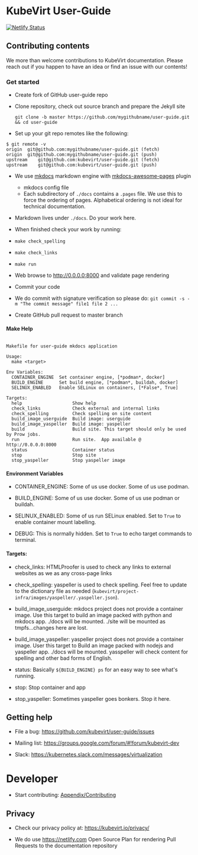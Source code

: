 # KubeVirt User-Guide

[![Netlify Status](https://api.netlify.com/api/v1/badges/2430a4f6-4a28-4e60-853d-f0cc395e13bb/deploy-status)](https://app.netlify.com/sites/kubevirt-user-guide/deploys)

## Contributing contents

We more than welcome contributions to KubeVirt documentation. Please reach out if you happen to have an idea or find an issue with our contents!

### Get started

- Create fork of GitHub user-guide repo

- Clone repository, check out source branch and prepare the Jekyll site
  ```console
  git clone -b master https://github.com/mygithubname/user-guide.git && cd user-guide
  ```

- Set up your git repo remotes like the following:
```
$ git remote -v
origin	git@github.com:mygithubname/user-guide.git (fetch)
origin	git@github.com:mygithubname/user-guide.git (push)
upstream	git@github.com:kubevirt/user-guide.git (fetch)
upstream	git@github.com:kubevirt/user-guide.git (push)
```

- We use [mkdocs](https://www.mkdocs.org/) markdown engine with [mkdocs-awesome-pages](https://github.com/lukasgeiter/mkdocs-awesome-pages-plugin/) plugin
  - mkdocs config file
  - Each subdirectory of `./docs` contains a `.pages` file.  We use this to force the ordering of pages.  Alphabetical ordering is not ideal for technical documentation.

- Markdown lives under `./docs`.  Do your work here.

- When finished check your work by running:
 - `make check_spelling`
 - `make check_links`
 - `make run`

- Web browse to http://0.0.0.0:8000 and validate page rendering

- Commit your code
 - We do commit with signature verification so please do:
 `git commit -s -m "The commit message" file1 file 2 ...`

- Create GitHub pull request to master branch

#### Make Help
```console

Makefile for user-guide mkdocs application

Usage:
  make <target>

Env Variables:
  CONTAINER_ENGINE	Set container engine, [*podman*, docker]
  BUILD_ENGINE		Set build engine, [*podman*, buildah, docker]
  SELINUX_ENABLED	Enable SELinux on containers, [*False*, True]

Targets:
  help                	 Show help
  check_links         	 Check external and internal links
  check_spelling      	 Check spelling on site content
  build_image_userguide	 Build image: userguide
  build_image_yaspeller	 Build image: yaspeller
  build               	 Build site. This target should only be used by Prow jobs.
  run                 	 Run site.  App available @ http://0.0.0.0:8000
  status              	 Container status
  stop                	 Stop site
  stop_yaspeller      	 Stop yaspeller image
```

#### Environment Variables
* CONTAINER_ENGINE: Some of us use docker. Some of us use podman.

* BUILD_ENGINE: Some of us use docker. Some of us use podman or buildah.

* SELINUX_ENABLED: Some of us run SELinux enabled. Set to `True` to enable container mount labelling.

* DEBUG: This is normally hidden. Set to `True` to echo target commands to terminal.

#### Targets:

* check_links: HTMLProofer is used to check any links to external websites as we as any cross-page links

* check_spelling: yaspeller is used to check spelling.  Feel free to update to the dictionary file as needed (`kubevirt/project-infra/images/yaspeller/.yaspeller.json`).

* build_image_userguide: mkdocs project does not provide a container image.  Use this target to build an image packed with python and mkdocs app.  ./docs will be mounted.  ./site will be mounted as tmpfs...changes here are lost.

* build_image_yaspeller: yaspeller project does not provide a container image.  User this target to Build an image packed with nodejs and yaspeller app.  ./docs will be mounted.  yasspeller will check content for spelling and other bad forms of English.

* status: Basically `${BUILD_ENGINE} ps` for an easy way to see what's running.

* stop: Stop container and app

* stop_yaspeller: Sometimes yaspeller goes bonkers.  Stop it here.

## Getting help

- File a bug: <https://github.com/kubevirt/user-guide/issues>

- Mailing list: <https://groups.google.com/forum/#!forum/kubevirt-dev>

- Slack: <https://kubernetes.slack.com/messages/virtualization>

# Developer

- Start contributing: [Appendix/Contributing](appendix/contributing.md)

## Privacy

- Check our privacy policy at: <https://kubevirt.io/privacy/>

- We do use <https://netlify.com> Open Source Plan for rendering Pull Requests to the documentation repository
